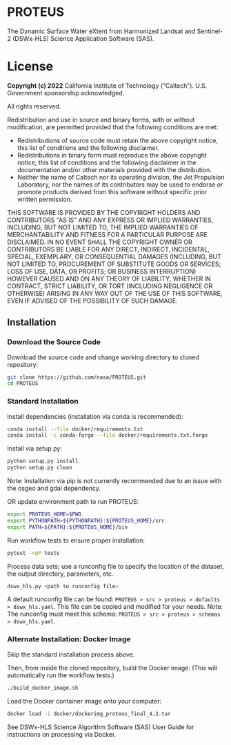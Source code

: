 # PROTEUS

The Dynamic Surface Water eXtent from Harmonized Landsat and Sentinel-2 (DSWx-HLS) Science Application Software (SAS).

# License
**Copyright (c) 2022** California Institute of Technology (“Caltech”). U.S. Government
sponsorship acknowledged.

All rights reserved.

Redistribution and use in source and binary forms, with or without modification, are permitted provided
that the following conditions are met:
* Redistributions of source code must retain the above copyright notice, this list of conditions and
the following disclaimer.
* Redistributions in binary form must reproduce the above copyright notice, this list of conditions
and the following disclaimer in the documentation and/or other materials provided with the
distribution.
* Neither the name of Caltech nor its operating division, the Jet Propulsion Laboratory, nor the
names of its contributors may be used to endorse or promote products derived from this software
without specific prior written permission.

THIS SOFTWARE IS PROVIDED BY THE COPYRIGHT HOLDERS AND CONTRIBUTORS "AS
IS" AND ANY EXPRESS OR IMPLIED WARRANTIES, INCLUDING, BUT NOT LIMITED TO,
THE IMPLIED WARRANTIES OF MERCHANTABILITY AND FITNESS FOR A PARTICULAR
PURPOSE ARE DISCLAIMED. IN NO EVENT SHALL THE COPYRIGHT OWNER OR
CONTRIBUTORS BE LIABLE FOR ANY DIRECT, INDIRECT, INCIDENTAL, SPECIAL,
EXEMPLARY, OR CONSEQUENTIAL DAMAGES (INCLUDING, BUT NOT LIMITED TO,
PROCUREMENT OF SUBSTITUTE GOODS OR SERVICES; LOSS OF USE, DATA, OR PROFITS;
OR BUSINESS INTERRUPTION) HOWEVER CAUSED AND ON ANY THEORY OF LIABILITY,
WHETHER IN CONTRACT, STRICT LIABILITY, OR TORT (INCLUDING NEGLIGENCE OR
OTHERWISE) ARISING IN ANY WAY OUT OF THE USE OF THIS SOFTWARE, EVEN IF
ADVISED OF THE POSSIBILITY OF SUCH DAMAGE.

## Installation

### Download the Source Code
Download the source code and change working directory to cloned repository:

```bash
git clone https://github.com/nasa/PROTEUS.git
cd PROTEUS
```

### Standard Installation
Install dependencies (installation via conda is recommended):
```bash
conda install --file docker/requirements.txt
conda install -c conda-forge --file docker/requirements.txt.forge
```

Install via setup.py:

```bash
python setup.py install
python setup.py clean
```

Note: Installation via pip is not currently recommended due to an
issue with the osgeo and gdal dependency.


OR update environment path to run PROTEUS:

```bash
export PROTEUS_HOME=$PWD
export PYTHONPATH=${PYTHONPATH}:${PROTEUS_HOME}/src
export PATH=${PATH}:${PROTEUS_HOME}/bin
```

Run workflow tests to ensure proper installation:

```bash
pytest -rpP tests
```

Process data sets; use a runconfig file to specify the location
of the dataset, the output directory, parameters, etc.

```bash
dswx_hls.py <path to runconfig file>
```

A default runconfig file can be found: `PROTEUS > src > proteus > defaults > dswx_hls.yaml`.
This file can be copied and modified for your needs.
Note: The runconfig must meet this schema: `PROTEUS > src > proteus > schemas > dswx_hls.yaml`.


### Alternate Installation: Docker Image

Skip the standard installation process above.

Then, from inside the cloned repository, build the Docker image:
(This will automatically run the workflow tests.)

```bash
./build_docker_image.sh
```

Load the Docker container image onto your computer:

```bash
docker load -i docker/dockerimg_proteus_final_4.2.tar
```

See DSWx-HLS Science Algorithm Software (SAS) User Guide for instructions on processing via Docker.
